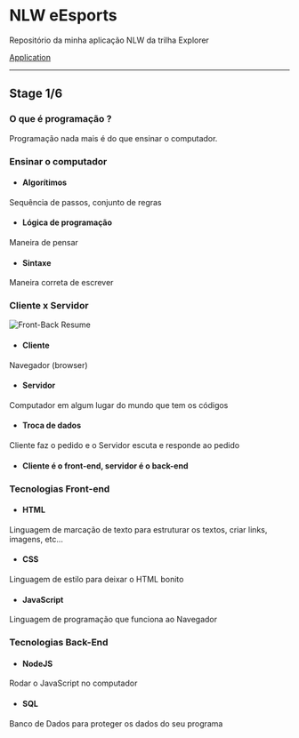 # NLW eEsports 

Repositório da minha aplicação NLW da trilha Explorer

[Application](https://piluvitu.github.io/NLW-eEsports/)

---

## Stage 1/6

### O que é programação ?

Programação nada mais é do que ensinar o computador.

### Ensinar o computador

- #### Algorítimos

Sequência de passos, conjunto de regras

- #### Lógica de programação

Maneira de pensar

- #### Sintaxe

Maneira correta de escrever

### Cliente x Servidor

![Front-Back Resume](https://images2.imgbox.com/8e/8c/YTTMsnQS_o.png)

- #### Cliente

Navegador (browser)

- #### Servidor

Computador em algum lugar do mundo que tem os códigos

- #### Troca de dados

Cliente faz o pedido e o Servidor escuta e responde ao pedido

- #### Cliente é o front-end, servidor é o back-end

### Tecnologias Front-end

- #### HTML

Linguagem de marcação de texto para estruturar os textos, criar links, imagens, etc...

- #### CSS

Linguagem de estilo para deixar o HTML bonito

- #### JavaScript

Linguagem de programação que funciona ao Navegador

### Tecnologias Back-End

- #### NodeJS

Rodar o JavaScript no computador

- #### SQL

Banco de Dados para proteger os dados do seu programa
